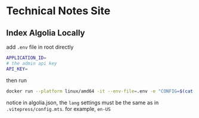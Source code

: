 # Technical Notes Site


## Index Algolia Locally
add `.env` file in root directly
```sh
APPLICATION_ID=
# the admin api key
API_KEY=
```
then run
```sh
docker run --platform linux/amd64 -it --env-file=.env -e "CONFIG=$(cat ./algolia.json | jq -r tostring)" algolia/docsearch-scraper
```
notice in algolia.json, the `lang` settings must be the same as in `.vitepress/config.mts`. for example, `en-US`